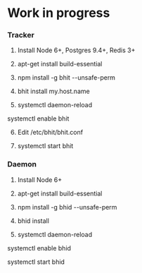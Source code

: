 # Work in progress

### Tracker

1. Install Node 6+, Postgres 9.4+, Redis 3+

2. apt-get install build-essential

3. npm install -g bhit --unsafe-perm

4. bhit install my.host.name

5. systemctl daemon-reload

  systemctl enable bhit

6. Edit /etc/bhit/bhit.conf

7. systemctl start bhit

### Daemon

1. Install Node 6+

2. apt-get install build-essential

3. npm install -g bhid --unsafe-perm

4. bhid install

5. systemctl daemon-reload

  systemctl enable bhid

 systemctl start bhid
